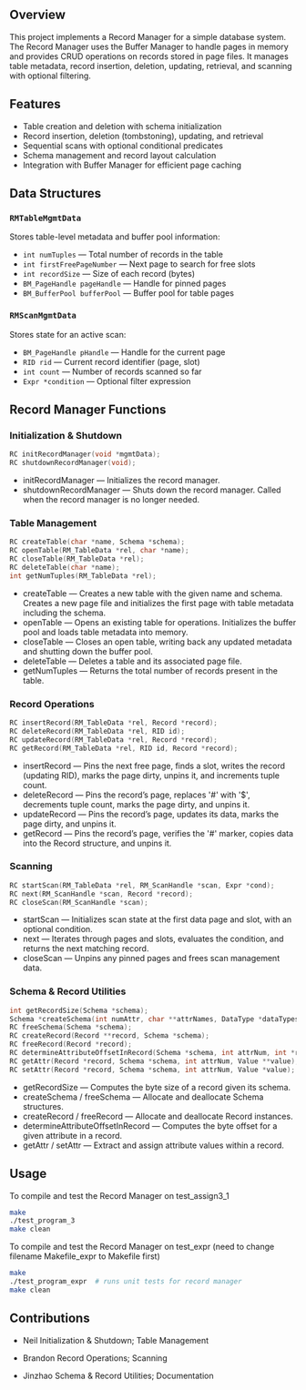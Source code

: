 ## Overview

This project implements a Record Manager for a simple database system. The Record Manager uses the Buffer Manager to handle pages in memory and provides CRUD operations on records stored in page files. It manages table metadata, record insertion, deletion, updating, retrieval, and scanning with optional filtering.

## Features

- Table creation and deletion with schema initialization
- Record insertion, deletion (tombstoning), updating, and retrieval
- Sequential scans with optional conditional predicates
- Schema management and record layout calculation
- Integration with Buffer Manager for efficient page caching

## Data Structures

### `RMTableMgmtData`

Stores table-level metadata and buffer pool information:

- `int numTuples` — Total number of records in the table
- `int firstFreePageNumber` — Next page to search for free slots
- `int recordSize` — Size of each record (bytes)
- `BM_PageHandle pageHandle` — Handle for pinned pages
- `BM_BufferPool bufferPool` — Buffer pool for table pages

### `RMScanMgmtData`

Stores state for an active scan:

- `BM_PageHandle pHandle` — Handle for the current page
- `RID rid` — Current record identifier (page, slot)
- `int count` — Number of records scanned so far
- `Expr *condition` — Optional filter expression

## Record Manager Functions

### Initialization & Shutdown

```c
RC initRecordManager(void *mgmtData);
RC shutdownRecordManager(void);
```
- initRecordManager — Initializes the record manager. 
- shutdownRecordManager — Shuts down the record manager. Called when the record manager is no longer needed.

### Table Management

```c
RC createTable(char *name, Schema *schema);
RC openTable(RM_TableData *rel, char *name);
RC closeTable(RM_TableData *rel);
RC deleteTable(char *name);
int getNumTuples(RM_TableData *rel);
```
- createTable — Creates a new table with the given name and schema. Creates a new page file and initializes the first page with table metadata including the schema.
- openTable — Opens an existing table for operations. Initializes the buffer pool and loads table metadata into memory.
- closeTable — Closes an open table, writing back any updated metadata and shutting down the buffer pool.
- deleteTable — Deletes a table and its associated page file.
- getNumTuples — Returns the total number of records present in the table.

### Record Operations

```c
RC insertRecord(RM_TableData *rel, Record *record);
RC deleteRecord(RM_TableData *rel, RID id);
RC updateRecord(RM_TableData *rel, Record *record);
RC getRecord(RM_TableData *rel, RID id, Record *record);
```
- insertRecord — Pins the next free page, finds a slot, writes the record (updating RID), marks the page dirty, unpins it, and increments tuple count.
- deleteRecord — Pins the record’s page, replaces '#' with '$', decrements tuple count, marks the page dirty, and unpins it.
- updateRecord — Pins the record’s page, updates its data, marks the page dirty, and unpins it.
- getRecord — Pins the record’s page, verifies the '#' marker, copies data into the Record structure, and unpins it.

### Scanning

```c
RC startScan(RM_TableData *rel, RM_ScanHandle *scan, Expr *cond);
RC next(RM_ScanHandle *scan, Record *record);
RC closeScan(RM_ScanHandle *scan);
```
- startScan — Initializes scan state at the first data page and slot, with an optional condition.
- next — Iterates through pages and slots, evaluates the condition, and returns the next matching record.
- closeScan — Unpins any pinned pages and frees scan management data.

### Schema & Record Utilities

```c
int getRecordSize(Schema *schema);
Schema *createSchema(int numAttr, char **attrNames, DataType *dataTypes, int *typeLength, int keySize, int *keys);
RC freeSchema(Schema *schema);
RC createRecord(Record **record, Schema *schema);
RC freeRecord(Record *record);
RC determineAttributeOffsetInRecord(Schema *schema, int attrNum, int *result);
RC getAttr(Record *record, Schema *schema, int attrNum, Value **value);
RC setAttr(Record *record, Schema *schema, int attrNum, Value *value);
```
- getRecordSize — Computes the byte size of a record given its schema.
- createSchema / freeSchema — Allocate and deallocate Schema structures.
- createRecord / freeRecord — Allocate and deallocate Record instances.
- determineAttributeOffsetInRecord — Computes the byte offset for a given attribute in a record.
- getAttr / setAttr — Extract and assign attribute values within a record.

## Usage

To compile and test the Record Manager on test_assign3_1

```bash
make
./test_program_3  
make clean
```

To compile and test the Record Manager on test_expr
(need to change filename Makefile_expr to Makefile first)
```bash
make
./test_program_expr  # runs unit tests for record manager
make clean
```

## Contributions

- Neil Initialization & Shutdown; Table Management

- Brandon Record Operations; Scanning

- Jinzhao Schema & Record Utilities; Documentation


